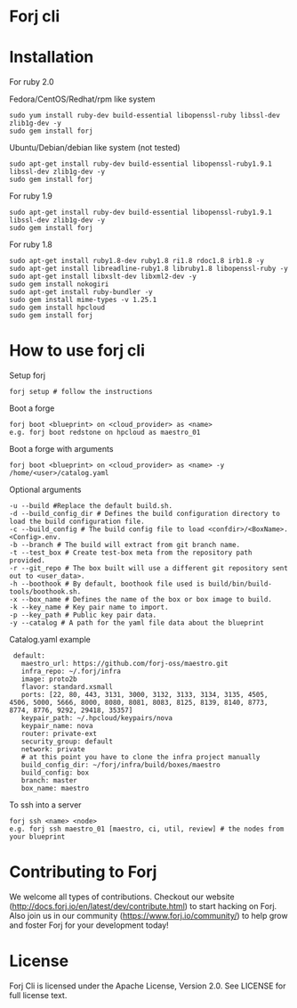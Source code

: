 Forj cli
=====================


Installation
=====================
For ruby 2.0

Fedora/CentOS/Redhat/rpm like system

    sudo yum install ruby-dev build-essential libopenssl-ruby libssl-dev zlib1g-dev -y
    sudo gem install forj

Ubuntu/Debian/debian like system (not tested)

    sudo apt-get install ruby-dev build-essential libopenssl-ruby1.9.1 libssl-dev zlib1g-dev -y
    sudo gem install forj

For ruby 1.9

    sudo apt-get install ruby-dev build-essential libopenssl-ruby1.9.1 libssl-dev zlib1g-dev -y
    sudo gem install forj

For ruby 1.8

    sudo apt-get install ruby1.8-dev ruby1.8 ri1.8 rdoc1.8 irb1.8 -y
    sudo apt-get install libreadline-ruby1.8 libruby1.8 libopenssl-ruby -y
    sudo apt-get install libxslt-dev libxml2-dev -y
    sudo gem install nokogiri
    sudo apt-get install ruby-bundler -y
    sudo gem install mime-types -v 1.25.1
    sudo gem install hpcloud
    sudo gem install forj


How to use forj cli
=====================
Setup forj

    forj setup # follow the instructions

Boot a forge

    forj boot <blueprint> on <cloud_provider> as <name>
    e.g. forj boot redstone on hpcloud as maestro_01

Boot a forge with arguments

    forj boot <blueprint> on <cloud_provider> as <name> -y /home/<user>/catalog.yaml

Optional arguments

    -u --build #Replace the default build.sh.
    -d --build_config_dir # Defines the build configuration directory to load the build configuration file.
    -c --build_config # The build config file to load <confdir>/<BoxName>.<Config>.env.
    -b --branch # The build will extract from git branch name.
    -t --test_box # Create test-box meta from the repository path provided.
    -r --git_repo # The box built will use a different git repository sent out to <user_data>.
    -h --boothook # By default, boothook file used is build/bin/build-tools/boothook.sh.
    -x --box_name # Defines the name of the box or box image to build.
    -k --key_name # Key pair name to import.
    -p --key_path # Public key pair data.
    -y --catalog # A path for the yaml file data about the blueprint

Catalog.yaml example

     default:
       maestro_url: https://github.com/forj-oss/maestro.git
       infra_repo: ~/.forj/infra
       image: proto2b
       flavor: standard.xsmall
       ports: [22, 80, 443, 3131, 3000, 3132, 3133, 3134, 3135, 4505, 4506, 5000, 5666, 8000, 8080, 8081, 8083, 8125, 8139, 8140, 8773, 8774, 8776, 9292, 29418, 35357]
       keypair_path: ~/.hpcloud/keypairs/nova
       keypair_name: nova
       router: private-ext
       security_group: default
       network: private
       # at this point you have to clone the infra project manually
       build_config_dir: ~/forj/infra/build/boxes/maestro
       build_config: box
       branch: master
       box_name: maestro

To ssh into a server

    forj ssh <name> <node>
    e.g. forj ssh maestro_01 [maestro, ci, util, review] # the nodes from your blueprint


Contributing to Forj
=====================
We welcome all types of contributions.  Checkout our website (http://docs.forj.io/en/latest/dev/contribute.html)
to start hacking on Forj.  Also join us in our community (https://www.forj.io/community/) to help grow and foster Forj for
your development today!

License
=====================
Forj Cli is licensed under the Apache License, Version 2.0.  See LICENSE for full license text.
